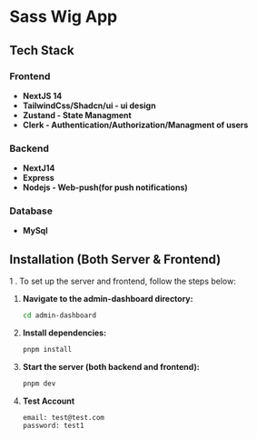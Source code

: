 # Sass Wig App

## Tech Stack

### Frontend
- **NextJS 14**
- **TailwindCss/Shadcn/ui - ui design**
- **Zustand - State Managment**
- **Clerk - Authentication/Authorization/Managment of users**

### Backend
- **NextJ14**
- **Express**
- **Nodejs - Web-push(for push notifications)**

### Database
- **MySql**

## Installation (Both Server & Frontend)

1 . To set up the server and frontend, follow the steps below:

1. **Navigate to the admin-dashboard directory:**
    ```bash
    cd admin-dashboard
    ```

2. **Install dependencies:**
    ```bash
    pnpm install
    ```

3. **Start the server (both backend and frontend):**
    ```bash
    pnpm dev
    ```
4. **Test Account**
    ```plaintext
    email: test@test.com
    password: test1
    ```


